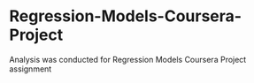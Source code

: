 # Regression-Models-Coursera-Project
Analysis was conducted for Regression Models Coursera Project assignment
